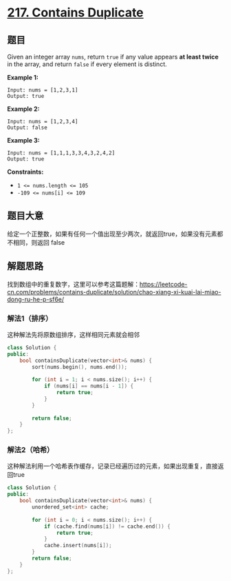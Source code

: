 # [217. Contains Duplicate](https://leetcode.com/problems/contains-duplicate/)

## 题目

Given an integer array `nums`, return `true` if any value appears **at least twice** in the array, and return `false` if every element is distinct.

 

**Example 1:**

```
Input: nums = [1,2,3,1]
Output: true
```

**Example 2:**

```
Input: nums = [1,2,3,4]
Output: false
```

**Example 3:**

```
Input: nums = [1,1,1,3,3,4,3,2,4,2]
Output: true
```

 

**Constraints:**

- `1 <= nums.length <= 105`
- `-109 <= nums[i] <= 109`

## 题目大意

给定一个正整数，如果有任何一个值出现至少两次，就返回true，如果没有元素都不相同，则返回 false

## 解题思路

找到数组中的重复数字，这里可以参考这篇题解：https://leetcode-cn.com/problems/contains-duplicate/solution/chao-xiang-xi-kuai-lai-miao-dong-ru-he-p-sf6e/

### 解法1（排序）

这种解法先将原数组排序，这样相同元素就会相邻

````c++
class Solution {
public:
    bool containsDuplicate(vector<int>& nums) {
        sort(nums.begin(), nums.end());
        
        for (int i = 1; i < nums.size(); i++) {
            if (nums[i] == nums[i - 1]) {
                return true;
            }
        }
        
        return false;
    }
};
````

### 解法2（哈希）

这种解法利用一个哈希表作缓存，记录已经遍历过的元素，如果出现重复，直接返回true

````c++
class Solution {
public:
    bool containsDuplicate(vector<int>& nums) {
        unordered_set<int> cache;
        
        for (int i = 0; i < nums.size(); i++) {
            if (cache.find(nums[i]) != cache.end()) {
                return true;
            }
            cache.insert(nums[i]);
        }
        return false;
    }
};
````

